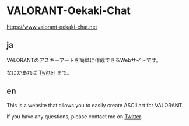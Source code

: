 # VALORANT-Oekaki-Chat

https://www.valorant-oekaki-chat.net

## ja

VALORANTのアスキーアートを簡単に作成できるWebサイトです。

なにかあれば [Twitter](https://twitter.com/GRAPH_fps) まで。

## en

This is a website that allows you to easily create ASCII art for VALORANT.

If you have any questions, please contact me on [Twitter](https://twitter.com/GRAPH_fps).
